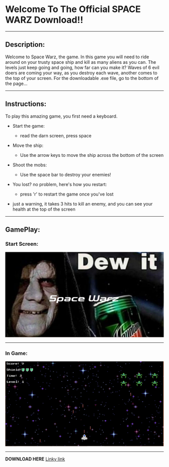 # Welcome To The Official SPACE WARZ Download!!

---

## Description:
Welcome to Space Warz, the game. In this game you will need to ride around on your trusty space ship and kill as many aliens as you can. The levels just keep going and going, how far can you make it? Waves of 6 evil doers are coming your way, as you destroy each wave, another comes to the top of your screen. For the downloadable .exe file, go to the bottom of the page...

---

## Instructions:
To play this amazing game, you first need a keyboard.
- Start the game:
  - read the darn screen, press space
  
- Move the ship:
  - Use the arrow keys to move the ship across the bottom of the screen

- Shoot the mobs:
  - Use the space bar to destroy your enemies!
  
- You lost? no problem, here's how you restart:
  - press 'r' to restart the game once you've lost

- just a warning, it takes 3 hits to kill an enemy, and you can see your health at the top of the screen

---

## GamePlay:

### Start Screen:
![alt text](https://raw.githubusercontent.com/rwoods1837/spacewarz/master/assets/screenshots/start%20screen.PNG "Start Screen")

--- 

### In Game:
![alt text](https://raw.githubusercontent.com/rwoods1837/spacewarz/master/assets/screenshots/game.PNG "In Game Play")

---

**DOWNLOAD HERE**
[Linky link](https://www.google.com)
